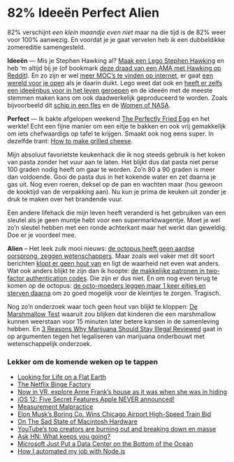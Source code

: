 # 82% Ideeën Perfect Alien

82% verschijnt _een klein maandje even niet_ maar na die tijd is de 82% weer voor 100% aanwezig. En voordat je je gaat vervelen heb ik een dubbeldikke zomereditie samengesteld. 

**Ideeën** — Mis je Stephen Hawking al? [Maak een Lego Stephen Hawking](https://www.eurobricks.com/forum/index.php?/forums/topic/47283-stephen-hawking-instructions/) en heb ‘m altijd bij je (of bookmark [deze draad van een AMA met Hawking op Reddit](https://www.reddit.com/r/science/comments/3eret9/science_ama_series_i_am_stephen_hawking/)). En zo zijn er wel [meer MOC’s te vinden op internet](https://rebrickable.com/mocs/), er gaat [een wereld voor je open](https://www.youtube.com/watch?v=UwBUbFnch-M) als je daarin duikt. Lego weet dat ook en [heeft er zelfs een ideeënbus voor in het leven geroepen](https://ideas.lego.com/dashboard) en de ideeën met de meeste stemmen maken kans om ook daadwerkelijk geproduceerd te worden. Zoals bijvoorbeeld dit [schip in een fles](https://ideas.lego.com/projects/eca1b08b-1b29-46a6-97a1-9b2580e1dce2) en de [Women of NASA](https://ideas.lego.com/projects/388ddbe3-2f0a-42fb-9f54-93bf3b5f4fe9).

**Perfect** — Ik bakte afgelopen weekend [The Perfectly Fried Egg](https://nyti.ms/RJr9DQ) en het werkte! Echt een fijne manier om een eitje te bakken en ook vrij gemakkelijk om iets chefwaardigs op tafel te krijgen. Smaakt ook nog eens super. In dezelfde trant: [How to make grilled cheese](https://kottke.org/18/06/how-to-make-grilled-cheese).

Mijn absoluut favorietste keukenhack die ik nog steeds gebruik is het koken van pasta zonder het vuur aan te laten. Het blijkt dus dat pasta niet perse 100 graden nodig heeft om gaar te worden. Zo’n 80 a 90 graden is meer dan voldoende. Gooi de pasta dus in het kokende water en zet daarna je gas uit. Nog even roeren, deksel op de pan en wachten maar (hou gewoon de kooktijd van de verpakking aan). Nu kun je prima de keuken uit zonder je druk te maken over het brandende vuur.

Een andere lifehack die mijn leven heeft veranderd is het gebruiken van een sleutel als je geen muntje hebt voor een supermarktwagentje. Moet je wel zo’n sleutel hebben met een ronde achterkant maar het werkt dan geweldig. Doe er je voordeel mee. 

**Alien** – Het leek zulk mooi nieuws: [de octopus heeft geen aardse oorsprong, zeggen wetenschappers](https://boingboing.net/2018/05/15/scientists-declare-octopi-as-l.html/). Maar zoals wel vaker met dit soort berichten [klopt er geen hout van](https://www.snopes.com/fact-check/octopus-dna-origins/) en ligt de waarheid net even wat anders. Wat ook anders blijkt te zijn dan ik hoopte: [de makkelijke patronen in two-factor authentication codes](https://www.wired.com/story/2fa-randomness/). Die zijn er dus niet. En om nog even terug te komen op de octopus: [de octo-moeders leggen maar 1 keer eitjes en sterven daarna](http://blogs.discovermagazine.com/d-brief/2018/04/18/octopus-eggs-deep-ocean/) om zo goed mogelijk voor de kleintjes te zorgen. Tragisch.

Nog zo’n onderzoek waar toch geen hout van blijkt te kloppen: [De Marshmallow Test](https://www.theatlantic.com/family/archive/2018/06/marshmallow-test/561779/) waaruit zou blijken dat kinderen die een marshmallow kunnen weerstaan voor 15 minuten later betere kansen in de samenleving hebben. En [3 Reasons Why Marijuana Should Stay Illegal Reviewed](https://www.youtube.com/watch?v=kP15q815Saw&feature=share) gaat in op argumenten tegen het legaliseren van marijuana onderbouwt met wetenschappelijk onderzoek.

### Lekker om de komende weken op te tappen

- [Looking for Life on a Flat Earth](https://www.newyorker.com/science/elements/looking-for-life-on-a-flat-earth)
- [The Netflix Binge Factory](http://www.vulture.com/2018/06/how-netflix-swallowed-tv-industry.html)
- [Now in VR, explore Anne Frank’s house as it was when she was in hiding](https://www.fastcompany.com/40583837/now-in-vr-explore-anne-franks-house-as-it-was-when-she-was-in-hiding)
- [iOS 12: Five Secret Features Apple NEVER announced!](https://m.youtube.com/watch?v=BIy_yRlh9dA)
- [Measurement Malpractice](https://hackernoon.com/measurement-malpractice-3ae907a5b4a5)
- [Elon Musk’s Boring Co. Wins Chicago Airport High-Speed Train Bid](https://www.bloomberg.com/news/articles/2018-06-14/elon-musk-s-boring-co-wins-chicago-airport-high-speed-train-bid)
- [On The Sad State of Macintosh Hardware](https://weblog.rogueamoeba.com/2018/06/14/on-the-sad-state-of-macintosh-hardware/)
- [YouTube’s top creators are burning out and breaking down en masse](https://www.polygon.com/2018/6/1/17413542/burnout-mental-health-awareness-youtube-elle-mills-el-rubius-bobby-burns-pewdiepie)
- [Ask HN: What keeps you going?](https://news.ycombinator.com/item?id=17024023)
- [Microsoft Just Put a Data Center on the Bottom of the Ocean](https://motherboard.vice.com/en_us/article/pavq99/microsoft-project-natick-submarine-data-center)
- [How I automated my job with Node.js](https://medium.com/dailyjs/how-i-automated-my-job-with-node-js-94bf4e423017)